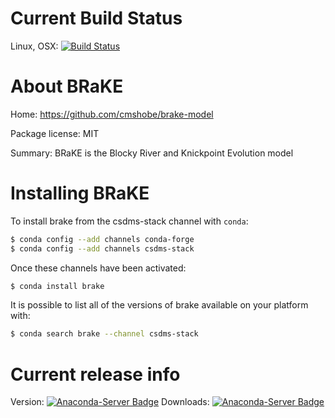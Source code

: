 # Current Build Status

Linux, OSX: [![Build Status](https://travis-ci.org/csdms-stack/brake-recipe.svg?branch=master)](https://travis-ci.org/csdms-stack/permamodel-recipe)

# About BRaKE

Home: https://github.com/cmshobe/brake-model

Package license: MIT

Summary: BRaKE is the Blocky River and Knickpoint Evolution model

# Installing BRaKE

To install brake from the csdms-stack channel with `conda`:

```bash
$ conda config --add channels conda-forge
$ conda config --add channels csdms-stack
```

Once these channels have been activated:

```bash
$ conda install brake
```

It is possible to list all of the versions of brake available on your
platform with:

```bash
$ conda search brake --channel csdms-stack
```

# Current release info

Version: [![Anaconda-Server Badge](https://anaconda.org/csdms-stack/brake/badges/version.svg)](https://anaconda.org/csdms-stack/brake)
Downloads: [![Anaconda-Server Badge](https://anaconda.org/csdms-stack/brake/badges/downloads.svg)](https://anaconda.org/csdms-stack/brake)
